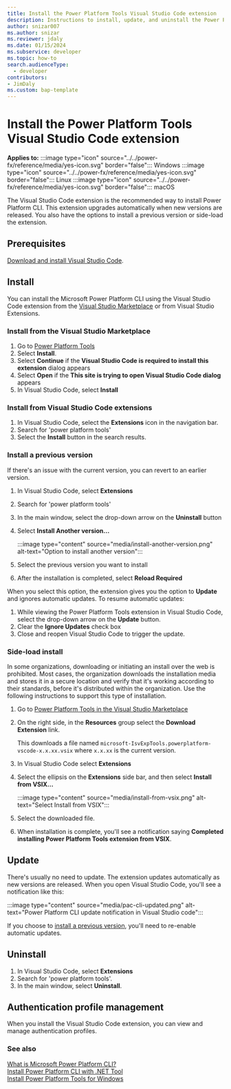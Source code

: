 ```yaml
---
title: Install the Power Platform Tools Visual Studio Code extension
description: Instructions to install, update, and uninstall the Power Platform Tools Visual Studio Code extension.
author: snizar007
ms.author: snizar
ms.reviewer: jdaly
ms.date: 01/15/2024
ms.subservice: developer
ms.topic: how-to
search.audienceType: 
  - developer
contributors:
- JimDaly
ms.custom: bap-template
---
```

# Install the Power Platform Tools Visual Studio Code extension

**Applies to:** :::image type="icon" source="../../power-fx/reference/media/yes-icon.svg" border="false"::: Windows :::image type="icon" source="../../power-fx/reference/media/yes-icon.svg" border="false"::: Linux   :::image type="icon" source="../../power-fx/reference/media/yes-icon.svg" border="false"::: macOS 

The Visual Studio Code extension is the recommended way to install Power Platform CLI. This extension upgrades automatically when new versions are released. You also have the options to install a previous version or side-load the extension.

## Prerequisites

[Download and install Visual Studio Code](https://code.visualstudio.com/download).

## Install

You can install the Microsoft Power Platform CLI using the Visual Studio Code extension from the [Visual Studio Marketplace](https://marketplace.visualstudio.com/vscode) or from Visual Studio Extensions.

### Install from the Visual Studio Marketplace

1. Go to [Power Platform Tools](https://marketplace.visualstudio.com/items?itemName=microsoft-IsvExpTools.powerplatform-vscode)
1. Select **Install**.
1. Select **Continue** if the **Visual Studio Code is required to install this extension** dialog appears
1. Select **Open** if the **This site is trying to open Visual Studio Code dialog** appears
1. In Visual Studio Code, select **Install**

### Install from Visual Studio Code extensions

1. In Visual Studio Code, select the **Extensions** icon in the navigation bar.
1. Search for 'power platform tools'
1. Select the **Install** button in the search results.

### Install a previous version

If there's an issue with the current version, you can revert to an earlier version.

1. In Visual Studio Code, select **Extensions**
1. Search for 'power platform tools'
1. In the main window, select the drop-down arrow on the **Uninstall** button
1. Select **Install Another version...**
   
   :::image type="content" source="media/install-another-version.png" alt-text="Option to install another version":::
   
1. Select the previous version you want to install
1. After the installation is completed, select **Reload Required**

When you select this option, the extension gives you the option to **Update** and ignores automatic updates. To resume automatic updates:

1. While viewing the Power Platform Tools extension in Visual Studio Code, select the drop-down arrow on the **Update** button.
1. Clear the **Ignore Updates** check box
1. Close and reopen Visual Studio Code to trigger the update.

### Side-load install

In some organizations, downloading or initiating an install over the web is prohibited. Most cases, the organization downloads the installation media and stores it in a secure location and verify that it's working according to their standards, before it's distributed within the organization. Use the following instructions to support this type of installation.

1. Go to [Power Platform Tools in the Visual Studio Marketplace](https://marketplace.visualstudio.com/items?itemName=microsoft-IsvExpTools.powerplatform-vscode)
1. On the right side, in the **Resources** group select the **Download Extension** link.

   This downloads a file named `microsoft-IsvExpTools.powerplatform-vscode-x.x.xx.vsix` where `x.x.xx` is the current version.

1. In Visual Studio Code select **Extensions** 
1. Select the ellipsis on the **Extensions** side bar, and then select **Install from VSIX...**

   :::image type="content" source="media/install-from-vsix.png" alt-text="Select Install from VSIX":::

1. Select the downloaded file.
1. When installation is complete, you'll see a notification saying **Completed installing Power Platform Tools extension from VSIX**.

## Update

There's usually no need to update. The extension updates automatically as new versions are released.
When you open Visual Studio Code, you'll see a notification like this:

:::image type="content" source="media/pac-cli-updated.png" alt-text="Power Platform CLI update notification in Visual Studio code":::

If you choose to [install a previous version](#install-a-previous-version), you'll need to re-enable automatic updates.

## Uninstall

1. In Visual Studio Code, select **Extensions**
1. Search for 'power platform tools'.
1. In the main window, select **Uninstall**.

## Authentication profile management

When you install the Visual Studio Code extension, you can view and manage authentication profiles.

<!-- TODO: Details & Screenshots -->


### See also

[What is Microsoft Power Platform CLI?](../cli/introduction.md)   
[Install Power Platform CLI with .NET Tool](install-cli-net-tool.md)   
[Install Power Platform Tools for Windows](install-cli-msi.md)   